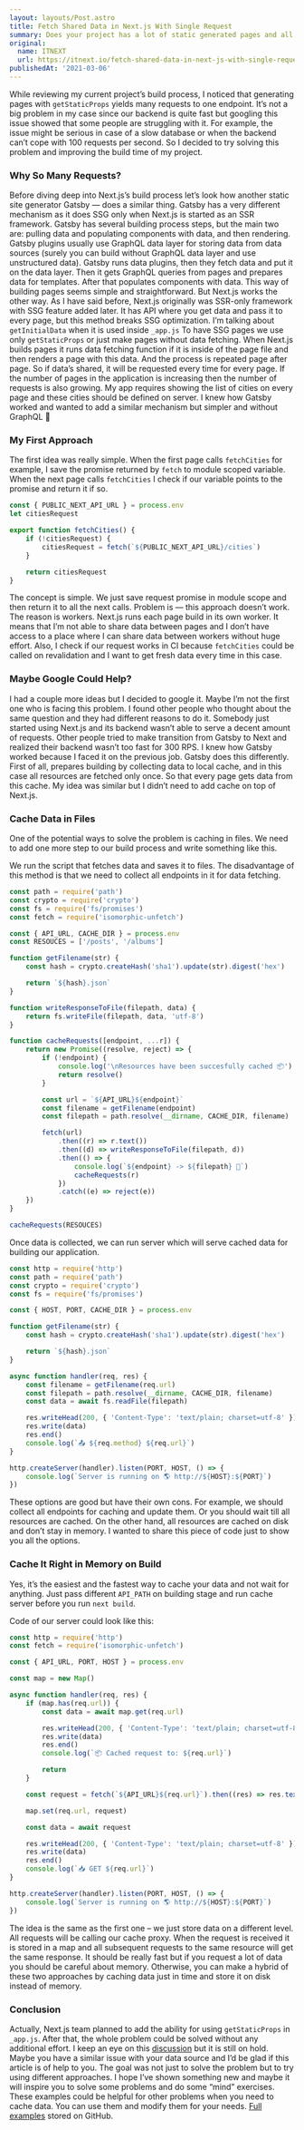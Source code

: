 ```yaml
---
layout: layouts/Post.astro
title: Fetch Shared Data in Next.js With Single Request
summary: Does your project has a lot of static generated pages and all of the pages have shared data that is fetched from server side? It could cause spamming your server by many requests that are called by every page that should be generated. Let's take a look at how we can prevent that with NodeJS in front of Next.js on the build stage
original:
  name: ITNEXT
  url: https://itnext.io/fetch-shared-data-in-next-js-with-single-request-833433fa8ed1
publishedAt: '2021-03-06'
---
```


While reviewing my current project’s build process, I noticed that generating pages with `getStaticProps` yields many requests to one endpoint. It’s not a big problem in my case since our backend is quite fast but googling this issue showed that some people are struggling with it. For example, the issue might be serious in case of a slow database or when the backend can’t cope with 100 requests per second. So I decided to try solving this problem and improving the build time of my project.

### Why So Many Requests?

Before diving deep into Next.js’s build process let’s look how another static site generator Gatsby — does a similar thing. Gatsby has a very different mechanism as it does SSG only when Next.js is started as an SSR framework.
Gatsby has several building process steps, but the main two are: pulling data and populating components with data, and then rendering. Gatsby plugins usually use GraphQL data layer for storing data from data sources (surely you can build without GraphQL data layer and use unstructured data). Gatsby runs data plugins, then they fetch data and put it on the data layer. Then it gets GraphQL queries from pages and prepares data for templates. After that populates components with data. This way of building pages seems simple and straightforward. But Next.js works the other way.
As I have said before, Next.js originally was SSR-only framework with SSG feature added later. It has API where you get data and pass it to every page, but this method breaks SSG optimization. I’m talking about `getInitialData` when it is used inside `_app.js`
To have SSG pages we use only `getStaticProps` or just make pages without data fetching. When Next.js builds pages it runs data fetching function if it is inside of the page file and then renders a page with this data. And the process is repeated page after page. So if data’s shared, it will be requested every time for every page. If the number of pages in the application is increasing then the number of requests is also growing.
My app requires showing the list of cities on every page and these cities should be defined on server. I knew how Gatsby worked and wanted to add a similar mechanism but simpler and without GraphQL 🙂

### My First Approach

The first idea was really simple. When the first page calls `fetchCities` for example, I save the promise returned by `fetch` to module scoped variable. When the next page calls `fetchCities` I check if our variable points to the promise and return it if so.

```js:data/cities.js
const { PUBLIC_NEXT_API_URL } = process.env
let citiesRequest

export function fetchCities() {
	if (!citiesRequest) {
		citiesRequest = fetch(`${PUBLIC_NEXT_API_URL}/cities`)
	}

	return citiesRequest
}
```

The concept is simple. We just save request promise in module scope and then return it to all the next calls. Problem is — this approach doesn’t work. The reason is workers. Next.js runs each page build in its own worker. It means that I’m not able to share data between pages and I don’t have access to a place where I can share data between workers without huge effort. Also, I check if our request works in CI because `fetchCities` could be called on revalidation and I want to get fresh data every time in this case.

### Maybe Google Could Help?

I had a couple more ideas but I decided to google it. Maybe I’m not the first one who is facing this problem. I found other people who thought about the same question and they had different reasons to do it. Somebody just started using Next.js and its backend wasn’t able to serve a decent amount of requests. Other people tried to make transition from Gatsby to Next and realized their backend wasn’t too fast for 300 RPS. I knew how Gatsby worked because I faced it on the previous job. Gatsby does this differently. First of all, prepares building by collecting data to local cache, and in this case all resources are fetched only once. So that every page gets data from this cache. My idea was similar but I didn’t need to add cache on top of Next.js.

### Cache Data in Files

One of the potential ways to solve the problem is caching in files. We need to add one more step to our build process and write something like this.

We run the script that fetches data and saves it to files. The disadvantage of this method is that we need to collect all endpoints in it for data fetching.

```js
const path = require('path')
const crypto = require('crypto')
const fs = require('fs/promises')
const fetch = require('isomorphic-unfetch')

const { API_URL, CACHE_DIR } = process.env
const RESOUCES = ['/posts', '/albums']

function getFilename(str) {
	const hash = crypto.createHash('sha1').update(str).digest('hex')

	return `${hash}.json`
}

function writeResponseToFile(filepath, data) {
	return fs.writeFile(filepath, data, 'utf-8')
}

function cacheRequests([endpoint, ...r]) {
	return new Promise((resolve, reject) => {
		if (!endpoint) {
			console.log('\nResources have been succesfully cached 📦')
			return resolve()
		}

		const url = `${API_URL}${endpoint}`
		const filename = getFilename(endpoint)
		const filepath = path.resolve(__dirname, CACHE_DIR, filename)

		fetch(url)
			.then((r) => r.text())
			.then((d) => writeResponseToFile(filepath, d))
			.then(() => {
				console.log(`${endpoint} -> ${filepath} 💾`)
				cacheRequests(r)
			})
			.catch((e) => reject(e))
	})
}

cacheRequests(RESOUCES)
```

Once data is collected, we can run server which will serve cached data for building our application.

```js
const http = require('http')
const path = require('path')
const crypto = require('crypto')
const fs = require('fs/promises')

const { HOST, PORT, CACHE_DIR } = process.env

function getFilename(str) {
	const hash = crypto.createHash('sha1').update(str).digest('hex')

	return `${hash}.json`
}

async function handler(req, res) {
	const filename = getFilename(req.url)
	const filepath = path.resolve(__dirname, CACHE_DIR, filename)
	const data = await fs.readFile(filepath)

	res.writeHead(200, { 'Content-Type': 'text/plain; charset=utf-8' })
	res.write(data)
	res.end()
	console.log(`📤 ${req.method} ${req.url}`)
}

http.createServer(handler).listen(PORT, HOST, () => {
	console.log(`Server is running on 🌎 http://${HOST}:${PORT}`)
})
```

These options are good but have their own cons. For example, we should collect all endpoints for caching and update them. Or you should wait till all resources are cached. On the other hand, all resources are cached on disk and don’t stay in memory. I wanted to share this piece of code just to show you all the options.

### Cache It Right in Memory on Build

Yes, it’s the easiest and the fastest way to cache your data and not wait for anything. Just pass different `API_PATH` on building stage and run cache server before you run `next build`.

Code of our server could look like this:

```js
const http = require('http')
const fetch = require('isomorphic-unfetch')

const { API_URL, PORT, HOST } = process.env

const map = new Map()

async function handler(req, res) {
	if (map.has(req.url)) {
		const data = await map.get(req.url)

		res.writeHead(200, { 'Content-Type': 'text/plain; charset=utf-8' })
		res.write(data)
		res.end()
		console.log(`📦 Cached request to: ${req.url}`)

		return
	}

	const request = fetch(`${API_URL}${req.url}`).then((res) => res.text())

	map.set(req.url, request)

	const data = await request

	res.writeHead(200, { 'Content-Type': 'text/plain; charset=utf-8' })
	res.write(data)
	res.end()
	console.log(`📥 GET ${req.url}`)
}

http.createServer(handler).listen(PORT, HOST, () => {
	console.log(`Server is running on 🌎 http://${HOST}:${PORT}`)
})
```

The idea is the same as the first one – we just store data on a different level. All requests will be calling our cache proxy. When the request is received it is stored in a map and all subsequent requests to the same resource will get the same response. It should be really fast but if you request a lot of data you should be careful about memory. Otherwise, you can make a hybrid of these two approaches by caching data just in time and store it on disk instead of memory.

### Conclusion

Actually, Next.js team planned to add the ability for using `getStaticProps` in `_app.js`. After that, the whole problem could be solved without any additional effort. I keep an eye on this [discussion](https://github.com/vercel/next.js/discussions/10949#discussioncomment-44898) but it is still on hold.
Maybe you have a similar issue with your data source and I’d be glad if this article is of help to you. The goal was not just to solve the problem but to try using different approaches. I hope I’ve shown something new and maybe it will inspire you to solve some problems and do some “mind” exercises. These examples could be helpful for other problems when you need to cache data. You can use them and modify them for your needs.
[Full examples](https://github.com/akellbl4/cache-proxy) stored on GitHub.
